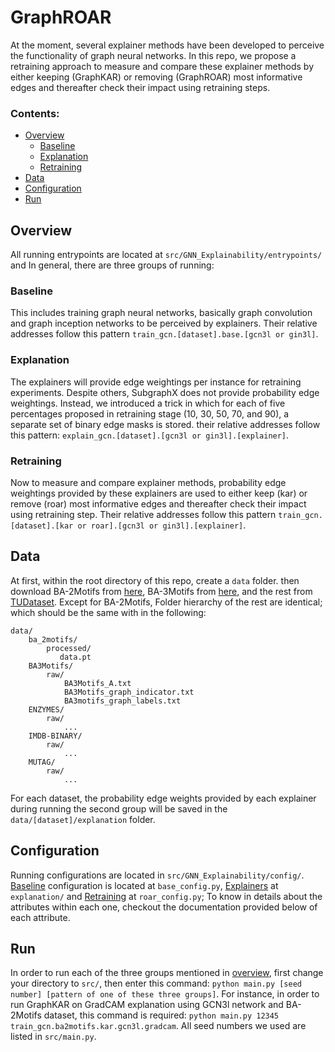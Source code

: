 # GraphROAR
At the moment, several explainer methods have been developed to perceive the functionality of graph neural networks. In this repo, we propose a retraining approach to measure and compare these explainer methods by either keeping (GraphKAR) or removing (GraphROAR) most informative edges and thereafter check their impact using retraining steps.
### Contents:
  - [Overview](#overview)
    - [Baseline](#baseline)
    - [Explanation](#explanation)
    - [Retraining](#retraining)
  - [Data](#data)
  - [Configuration](#configuration)
  - [Run](#Run)

## Overview
All running entrypoints are located at `src/GNN_Explainability/entrypoints/` and In general, there are three groups of running:
### Baseline
This includes training graph neural networks, basically graph convolution and graph inception networks to be perceived by explainers. Their relative addresses follow this pattern `train_gcn.[dataset].base.[gcn3l or gin3l]`.
### Explanation
The explainers will provide edge weightings per instance for retraining experiments. Despite others, SubgraphX does not provide probability edge weightings. Instead, we introduced a trick in which for each of five percentages proposed in retraining stage (10, 30, 50, 70, and 90), a separate set of binary edge masks is stored. their relative addresses follow this pattern: `explain_gcn.[dataset].[gcn3l or gin3l].[explainer]`.
### Retraining
Now to measure and compare explainer methods, probability edge weightings provided by these explainers are used to either keep (kar) or remove (roar) most informative edges and thereafter check their impact using retraining step. Their relative addresses follow this pattern `train_gcn.[dataset].[kar or roar].[gcn3l or gin3l].[explainer]`.

## Data
At first, within the root directory of this repo, create a `data` folder. then download BA-2Motifs from [here](https://drive.google.com/file/d/134We2cb2PjoY1b6-k8KLmfviM0M4CEkT/view?usp=sharing), BA-3Motifs from [here](https://drive.google.com/drive/folders/1ZGrosPKm85phN54tSGl7-lmQFx-w4NTd?usp=sharing), and the rest from [TUDataset](https://drive.google.com/file/d/134We2cb2PjoY1b6-k8KLmfviM0M4CEkT/view?usp=sharing). Except for BA-2Motifs, Folder hierarchy of the rest are identical; which should be the same with in the following:
```
data/
    ba_2motifs/
        processed/
           data.pt
    BA3Motifs/
        raw/ 
            BA3Motifs_A.txt
            BA3Motifs_graph_indicator.txt
            BA3motifs_graph_labels.txt
    ENZYMES/
        raw/
            ...
    IMDB-BINARY/
        raw/
            ... 
    MUTAG/
        raw/
            ...
```
For each dataset, the probability edge weights provided by each explainer during running the second group will be saved in the `data/[dataset]/explanation` folder.

## Configuration
Running configurations are located in `src/GNN_Explainability/config/`. [Baseline](#baseline) configuration is located at `base_config.py`, [Explainers](#explanation) at `explanation/` and [Retraining](#retraining) at `roar_config.py`; To know in details about the attributes within each one, checkout the documentation provided below of each attribute. 

## Run
In order to run each of the three groups mentioned in [overview](#overview), first change your directory to `src/`, then enter this command: `python main.py [seed number] [pattern of one of these three groups]`. For instance, in order to run GraphKAR on GradCAM explanation using GCN3l network and BA-2Motifs dataset, this command is required: `python main.py 12345 train_gcn.ba2motifs.kar.gcn3l.gradcam`. All seed numbers we used are listed in `src/main.py`.  